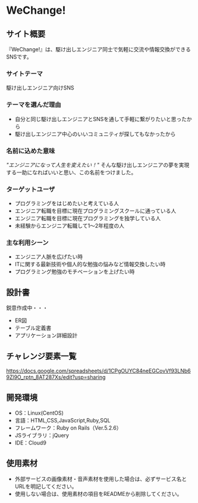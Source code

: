 # WeChange!

## サイト概要
『WeChange!』は、駆け出しエンジニア同士で気軽に交流や情報交換ができるSNSです。

### サイトテーマ
駆け出しエンジニア向けSNS

### テーマを選んだ理由
- 自分と同じ駆け出しエンジニアとSNSを通して手軽に繋がりたいと思ったから
- 駆け出しエンジニア中心のいいコミュニティが探してもなかったから

### 名前に込めた意味
*"エンジニアになって人生を変えたい！"*
そんな駆け出しエンジニアの夢を実現する一助になればいいと思い、この名前をつけました。

### ターゲットユーザ
- プログラミングをはじめたいと考えている人
- エンジニア転職を目標に現在プログラミングスクールに通っている人
- エンジニア転職を目標に現在プログラミングを独学している人
- 未経験からエンジニア転職して1〜2年程度の人

### 主な利用シーン
- エンジニア人脈を広げたい時
- ITに関する最新技術や個人的な勉強の悩みなど情報交換したい時
- プログラミング勉強のモチベーションを上げたい時

## 設計書
鋭意作成中・・・
- ER図
- テーブル定義書
- アプリケーション詳細設計

## チャレンジ要素一覧
https://docs.google.com/spreadsheets/d/1CPgOUYC84neEGCovVf93LNb69Zl9O_rptn_8AT287Xs/edit?usp=sharing

## 開発環境
- OS：Linux(CentOS)
- 言語：HTML,CSS,JavaScript,Ruby,SQL
- フレームワーク：Ruby on Rails（Ver.5.2.6）
- JSライブラリ：jQuery
- IDE：Cloud9

## 使用素材
- 外部サービスの画像素材・音声素材を使用した場合は、必ずサービス名とURLを明記してください。
- 使用しない場合は、使用素材の項目をREADMEから削除してください。